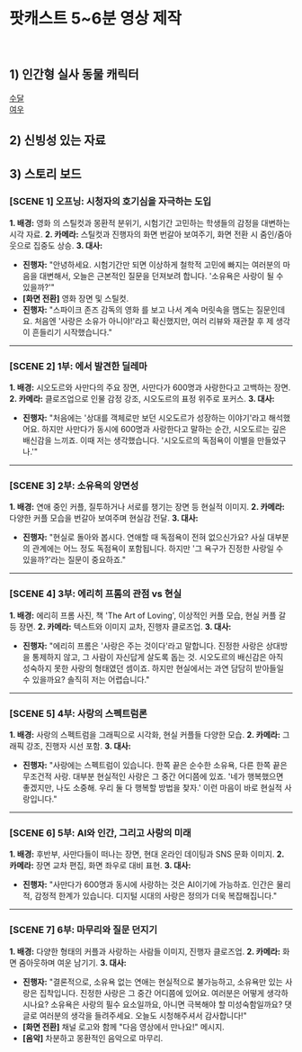# 팟캐스트 5~6분 영상 제작
<br/>

## 1) 인간형 실사 동물 캐릭터
[수달](https://labs.google/fx/tools/whisk/share/611cqkc2i0000)<br/>
[여우](https://labs.google/fx/tools/whisk/share/6t4orgcg10000)<br/>

## 2) 신빙성 있는 자료


## 3) 스토리 보드

### **[SCENE 1] 오프닝: 시청자의 호기심을 자극하는 도입**

**1. 배경:** 영화 <Her>의 스틸컷과 몽환적 분위기, 시험기간 고민하는 학생들의 감정을 대변하는 시각 자료.
**2. 카메라:** 스틸컷과 진행자의 화면 번갈아 보여주기, 화면 전환 시 줌인/줌아웃으로 집중도 상승.
**3. 대사:**
* **진행자:** "안녕하세요. 시험기간만 되면 이상하게 철학적 고민에 빠지는 여러분의 마음을 대변해서, 오늘은 근본적인 질문을 던져보려 합니다. '소유욕은 사랑이 될 수 있을까?'"
* **[화면 전환]** 영화 <Her> 장면 및 스틸컷.
* **진행자:** "스파이크 존즈 감독의 영화 <Her>를 보고 나서 계속 머릿속을 맴도는 질문인데요. 처음엔 '사랑은 소유가 아니야!'라고 확신했지만, 여러 리뷰와 재관찰 후 제 생각이 흔들리기 시작했습니다."

---

### **[SCENE 2] 1부: <Her>에서 발견한 딜레마**

**1. 배경:** 시오도르와 사만다의 주요 장면, 사만다가 600명과 사랑한다고 고백하는 장면.
**2. 카메라:** 클로즈업으로 인물 감정 강조, 시오도르의 표정 위주로 포커스.
**3. 대사:**
* **진행자:** "처음에는 '상대를 객체로만 보던 시오도르가 성장하는 이야기'라고 해석했어요. 하지만 사만다가 동시에 600명과 사랑한다고 말하는 순간, 시오도르는 깊은 배신감을 느끼죠. 이때 저는 생각했습니다. '시오도르의 독점욕이 이별을 만들었구나.'"

---

### **[SCENE 3] 2부: 소유욕의 양면성**

**1. 배경:** 연애 중인 커플, 질투하거나 서로를 챙기는 장면 등 현실적 이미지.
**2. 카메라:** 다양한 커플 모습을 번갈아 보여주며 현실감 전달.
**3. 대사:**
* **진행자:** "현실로 돌아와 봅시다. 연애할 때 독점욕이 전혀 없으신가요? 사실 대부분의 관계에는 어느 정도 독점욕이 포함됩니다. 하지만 '그 욕구가 진정한 사랑일 수 있을까?'라는 질문이 중요하죠."

---

### **[SCENE 4] 3부: 에리히 프롬의 관점 vs 현실**

**1. 배경:** 에리히 프롬 사진, 책 'The Art of Loving', 이상적인 커플 모습, 현실 커플 갈등 장면.
**2. 카메라:** 텍스트와 이미지 교차, 진행자 클로즈업.
**3. 대사:**
* **진행자:** "에리히 프롬은 '사랑은 주는 것이다'라고 말합니다. 진정한 사랑은 상대방을 통제하지 않고, 그 사람이 자신답게 살도록 돕는 것. 시오도르의 배신감은 아직 성숙하지 못한 사랑의 형태였던 셈이죠. 하지만 현실에서는 과연 담담히 받아들일 수 있을까요? 솔직히 저는 어렵습니다."

---

### **[SCENE 5] 4부: 사랑의 스펙트럼론**

**1. 배경:** 사랑의 스펙트럼을 그래픽으로 시각화, 현실 커플들 다양한 모습.
**2. 카메라:** 그래픽 강조, 진행자 시선 포함.
**3. 대사:**
* **진행자:** "사랑에는 스펙트럼이 있습니다. 한쪽 끝은 순수한 소유욕, 다른 한쪽 끝은 무조건적 사랑. 대부분 현실적인 사랑은 그 중간 어디쯤에 있죠. '네가 행복했으면 좋겠지만, 나도 소중해. 우리 둘 다 행복할 방법을 찾자.' 이런 마음이 바로 현실적 사랑입니다."

---

### **[SCENE 6] 5부: AI와 인간, 그리고 사랑의 미래**

**1. 배경:** <Her> 후반부, 사만다들이 떠나는 장면, 현대 온라인 데이팅과 SNS 문화 이미지.
**2. 카메라:** 장면 교차 편집, 화면 좌우로 대비 표현.
**3. 대사:**
* **진행자:** "사만다가 600명과 동시에 사랑하는 것은 AI이기에 가능하죠. 인간은 물리적, 감정적 한계가 있습니다. 디지털 시대의 사랑은 정의가 더욱 복잡해집니다."

---

### **[SCENE 7] 6부: 마무리와 질문 던지기**

**1. 배경:** 다양한 형태의 커플과 사랑하는 사람들 이미지, 진행자 클로즈업.
**2. 카메라:** 화면 줌아웃하며 여운 남기기.
**3. 대사:**
* **진행자:** "결론적으로, 소유욕 없는 연애는 현실적으로 불가능하고, 소유욕만 있는 사랑은 집착입니다. 진정한 사랑은 그 중간 어디쯤에 있어요. 여러분은 어떻게 생각하시나요? 소유욕은 사랑의 필수 요소일까요, 아니면 극복해야 할 미성숙함일까요? 댓글로 여러분의 생각을 들려주세요. 오늘도 시청해주셔서 감사합니다!"
* **[화면 전환]** 채널 로고와 함께 "다음 영상에서 만나요!" 메시지.
* **[음악]** 차분하고 몽환적인 음악으로 마무리.

